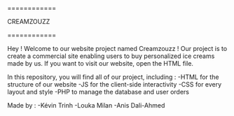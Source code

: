 ============

CREAMZOUZZ

============

Hey ! Welcome to our website project named Creamzouzz !
Our project is to create a commercial site enabling users to buy personalized ice creams made by us.
If you want to visit our website, open the HTML file.

In this repository, you will find all of our project, including :
-HTML for the structure of our website
-JS for the client-side interactivity
-CSS for every layout and style
-PHP to manage the database and user orders

Made by :
-Kévin Trinh
-Louka Milan
-Anis Dali-Ahmed
